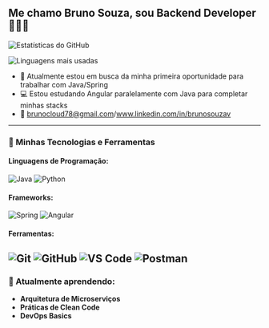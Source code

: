 ## Me chamo Bruno Souza, sou Backend Developer 🧑🏻‍💻
![Estatísticas do GitHub](https://github-readme-stats.vercel.app/api?username=brunosouzav&show_icons=true&theme=github_dark)

![Linguagens mais usadas](https://github-readme-stats.vercel.app/api/top-langs/?username=brunosouzav&layout=compact&theme=github_dark)


- 🔭 Atualmente estou em busca da minha primeira oportunidade para trabalhar com Java/Spring
- 💻 Estou estudando Angular paralelamente com Java para completar minhas stacks
- 📩 brunocloud78@gmail.com/www.linkedin.com/in/brunosouzav
---
### 🚀 Minhas Tecnologias e Ferramentas

#### Linguagens de Programação:
![Java](https://img.shields.io/badge/Java-ED8B00?style=for-the-badge&logo=java&logoColor=white)
![Python](https://img.shields.io/badge/Python-3776AB?style=for-the-badge&logo=python&logoColor=white)

#### Frameworks:
![Spring](https://img.shields.io/badge/Spring-6DB33F?style=for-the-badge&logo=spring&logoColor=white)
![Angular](https://img.shields.io/badge/Angular-DD0031?style=for-the-badge&logo=angular&logoColor=white)

#### Ferramentas:
![Git](https://img.shields.io/badge/Git-F05032?style=for-the-badge&logo=git&logoColor=white)
![GitHub](https://img.shields.io/badge/GitHub-181717?style=for-the-badge&logo=github&logoColor=white)
![VS Code](https://img.shields.io/badge/VS_Code-007ACC?style=for-the-badge&logo=visual-studio-code&logoColor=white)
![Postman](https://img.shields.io/badge/Postman-FF6C37?style=for-the-badge&logo=postman&logoColor=white)
---
### 🌱 Atualmente aprendendo:

- **Arquitetura de Microserviços**
- **Práticas de Clean Code**
- **DevOps Basics**





